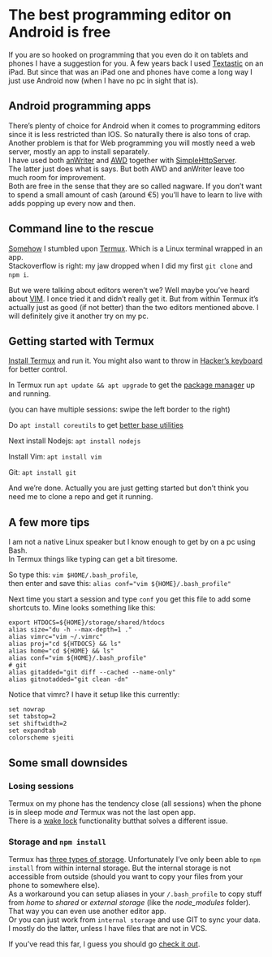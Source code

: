 <!--
  date: 2017-08-09
  modified: 2020-03-16
  slug: best-free-editor-on-android
  type: post
  header: termux.png
  categories: code, CSS, HTML, JavaScript
  tags: CSS, HTML, JavaScript, cli, linux, bash, android
  description: Apps for programming on an Android are clumsy at best, and full of adds. But the best one is really just a Linux terminal: Termux!
  sticky: true
-->

# The best programming editor on Android is free

If you are so hooked on programming that you even do it on tablets and phones I have a suggestion for you. A few years back I used [Textastic](https://www.textasticapp.com/) on an iPad. But since that was an iPad one and phones have come a long way I just use Android now (when I have no pc in sight that is).

## Android programming apps

There’s plenty of choice for Android when it comes to programming editors since it is less restricted than IOS. So naturally there is also tons of crap.  
Another problem is that for Web programming you will mostly need a web server, mostly an app to install separately.  
I have used both [anWriter](https://play.google.com/store/apps/details?id=com.ansm.anwriter) and [AWD](https://play.google.com/store/apps/details?id=org.kidinov.awd) together with [SimpleHttpServer](https://play.google.com/store/apps/details?id=jp.ubi.common.http.server).  
The latter just does what is says. But both AWD and anWriter leave too much room for improvement.  
Both are free in the sense that they are so called nagware. If you don’t want to spend a small amount of cash (around €5) you’ll have to learn to live with adds popping up every now and then.

## Command line to the rescue

[Somehow](https://stackoverflow.com/questions/36632649/running-node-js-on-android) I stumbled upon [Termux](https://play.google.com/store/apps/details?id=com.termux). Which is a Linux terminal wrapped in an app.  
Stackoverflow is right: my jaw dropped when I did my first `git clone` and `npm i`.

But we were talking about editors weren’t we? Well maybe you’ve heard about [VIM](http://www.vim.org). I once tried it and didn’t really get it. But from within Termux it’s actually just as good (if not better) than the two editors mentioned above. I will definitely give it another try on my pc.

## Getting started with Termux

[Install Termux](https://play.google.com/store/apps/details?id=com.termux) and run it. You might also want to throw in [Hacker’s keyboard](XXXXX) for better control.

In Termux run `apt update && apt upgrade` to get the [package manager](https://termux.com/package-management.html) up and running.

(you can have multiple sessions: swipe the left border to the right)

Do `apt install coreutils` to get [better base utilities](https://termux.com/common-packages.html)

Next install Nodejs: `apt install nodejs`

Install Vim: `apt install vim`

Git: `apt install git`

And we’re done. Actually you are just getting started but don’t think you need me to clone a repo and get it running.

## A few more tips

I am not a native Linux speaker but I know enough to get by on a pc using Bash.  
In Termux things like typing can get a bit tiresome.

So type this: `vim $HOME/.bash_profile`,  
then enter and save this: `alias conf="vim ${HOME}/.bash_profile"`

Next time you start a session and type `conf` you get this file to add some shortcuts to. Mine looks something like this:

```bash_profile
export HTDOCS=${HOME}/storage/shared/htdocs
alias size="du -h --max-depth=1 ."
alias vimrc="vim ~/.vimrc"
alias proj="cd ${HTDOCS} && ls"
alias home="cd ${HOME} && ls"
alias conf="vim ${HOME}/.bash_profile"
# git
alias gitadded="git diff --cached --name-only"
alias gitnotadded="git clean -dn"
```

Notice that vimrc? I have it setup like this currently:

```vimrc
set nowrap
set tabstop=2
set shiftwidth=2
set expandtab
colorscheme sjeiti
```

## Some small downsides

### Losing sessions

Termux on my phone has the tendency close (all sessions) when the phone is in sleep mode _and_ Termux was not the last open app.  
There is a [wake lock](https://termux.com/user-interface.html) functionality butthat solves a different issue.

### Storage and `npm install`

Termux has [three types of storage](https://termux.com/storage.html). Unfortunately I’ve only been able to `npm install` from within internal storage. But the internal storage is not accessible from outside (should you want to copy your files from your phone to somewhere else).  
As a workaround you can setup aliases in your `/.bash_profile` to copy stuff from _home_ to _shared_ or _external storage_ (like the _node_modules_ folder). That way you can even use another editor app.  
Or you can just work from `internal storage` and use GIT to sync your data.  
I mostly do the latter, unless I have files that are not in VCS.

If you’ve read this far, I guess you should go [check it out](https://play.google.com/store/apps/details?id=com.termux).
